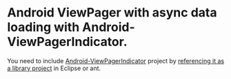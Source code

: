 Android ViewPager with async data loading with Android-ViewPagerIndicator.
===========================

You need to include [Android-ViewPagerIndicator][1] project by [referencing it as a library project][2] in Eclipse or ant.

 [1]: https://github.com/JakeWharton/Android-ViewPagerIndicator
 [2]: http://developer.android.com/guide/developing/projects/projects-eclipse.html#ReferencingLibraryProject
